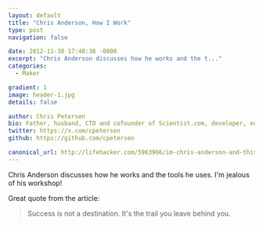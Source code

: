 ```yaml
---
layout: default
title: "Chris Anderson, How I Work"
type: post
navigation: false

date: 2012-11-30 17:48:38 -0800
excerpt: "Chris Anderson discusses how he works and the t..."
categories:
  - Maker

gradient: 1
image: header-1.jpg
details: false

author: Chris Petersen
bio: Father, husband, CTO and cofounder of Scientist.com, developer, entrepreneur and technologist.
twitter: https://x.com/cpetersen
github: https://github.com/cpetersen

canonical_url: http://lifehacker.com/5963966/im-chris-anderson-and-this-is-how-i-work
---
```



Chris Anderson discusses how he works and the tools he uses. I'm jealous of his workshop!

 Great quote from the article:

 > Success is not a destination. It's the trail you leave behind you.

